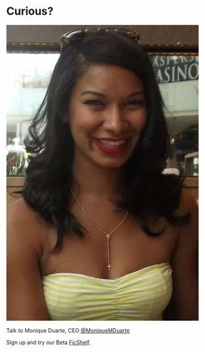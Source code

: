 # Curious?

[![Screen](../assets/monique.jpg)](../assets/monique.jpg)

Talk to Monique Duarte, CEO [@MoniqueMDuarte](http://twitter.com/moniquemduarte)

Sign up and try our Beta [FicShelf](http://beta.ficshelf.com).